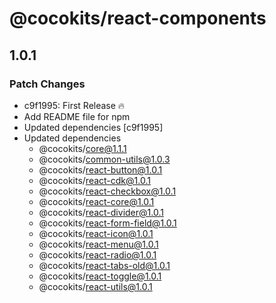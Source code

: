# @cocokits/react-components

## 1.0.1

### Patch Changes

- c9f1995: First Release 🔥
- Add README file for npm
- Updated dependencies [c9f1995]
- Updated dependencies
  - @cocokits/core@1.1.1
  - @cocokits/common-utils@1.0.3
  - @cocokits/react-button@1.0.1
  - @cocokits/react-cdk@1.0.1
  - @cocokits/react-checkbox@1.0.1
  - @cocokits/react-core@1.0.1
  - @cocokits/react-divider@1.0.1
  - @cocokits/react-form-field@1.0.1
  - @cocokits/react-icon@1.0.1
  - @cocokits/react-menu@1.0.1
  - @cocokits/react-radio@1.0.1
  - @cocokits/react-tabs-old@1.0.1
  - @cocokits/react-toggle@1.0.1
  - @cocokits/react-utils@1.0.1
